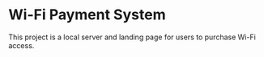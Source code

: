 # Wi-Fi Payment System

This project is a local server and landing page for users to purchase Wi-Fi access.
